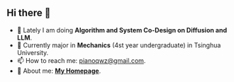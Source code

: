 ## Hi there 👋

- 🔭 Lately I am doing **Algorithm and System Co-Design on Diffusion and LLM**.
- 🌱 Currently major in  **Mechanics** (4st year undergraduate) in Tsinghua University.
- 📫 How to reach me: pianoqwz@gmail.com.
- 👯 About me: **[My Homepage](https://foreverpiano.github.io/)**.


<!--
**foreverpiano/foreverpiano** is a ✨ _special_ ✨ repository because its `README.md` (this file) appears on your GitHub profile.

Here are some ideas to get you started:

- 🔭 I’m currently working on ...
- 🌱 I’m currently learning ...
- 👯 I’m looking to collaborate on ...
- 🤔 I’m looking for help with ...
- 💬 Ask me about ...
- 📫 How to reach me: ...
- 😄 Pronouns: ...
- ⚡ Fun fact: ...
-->
